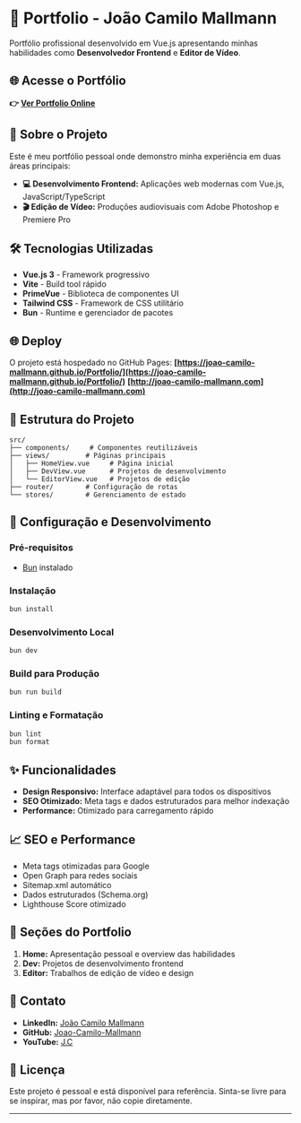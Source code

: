 # 🎨 Portfolio - João Camilo Mallmann

Portfólio profissional desenvolvido em Vue.js apresentando minhas habilidades como **Desenvolvedor Frontend** e **Editor de Vídeo**.

## 🌐 Acesse o Portfólio

**👉 [Ver Portfolio Online](https://joao-camilo-mallmann.github.io/Portfolio/)**

## 🚀 Sobre o Projeto

Este é meu portfólio pessoal onde demonstro minha experiência em duas áreas principais:

- **💻 Desenvolvimento Frontend:** Aplicações web modernas com Vue.js, JavaScript/TypeScript
- **🎬 Edição de Vídeo:** Produções audiovisuais com Adobe Photoshop e Premiere Pro

## 🛠️ Tecnologias Utilizadas

- **Vue.js 3** - Framework progressivo
- **Vite** - Build tool rápido
- **PrimeVue** - Biblioteca de componentes UI
- **Tailwind CSS** - Framework de CSS utilitário
- **Bun** - Runtime e gerenciador de pacotes

## 🌐 Deploy

O projeto está hospedado no GitHub Pages:
**[https://joao-camilo-mallmann.github.io/Portfolio/](https://joao-camilo-mallmann.github.io/Portfolio/)**
**[http://joao-camilo-mallmann.com](http://joao-camilo-mallmann.com)**

## 📁 Estrutura do Projeto

```
src/
├── components/     # Componentes reutilizáveis
├── views/         # Páginas principais
│   ├── HomeView.vue     # Página inicial
│   ├── DevView.vue      # Projetos de desenvolvimento
│   └── EditorView.vue   # Projetos de edição
├── router/        # Configuração de rotas
└── stores/        # Gerenciamento de estado
```

## 🔧 Configuração e Desenvolvimento

### Pré-requisitos

- [Bun](https://bun.sh/) instalado

### Instalação

```sh
bun install
```

### Desenvolvimento Local

```sh
bun dev
```

### Build para Produção

```sh
bun run build
```

### Linting e Formatação

```sh
bun lint
bun format
```

## ✨ Funcionalidades

- **Design Responsivo:** Interface adaptável para todos os dispositivos
- **SEO Otimizado:** Meta tags e dados estruturados para melhor indexação
- **Performance:** Otimizado para carregamento rápido

## 📈 SEO e Performance

- Meta tags otimizadas para Google
- Open Graph para redes sociais
- Sitemap.xml automático
- Dados estruturados (Schema.org)
- Lighthouse Score otimizado

## 🎯 Seções do Portfolio

1. **Home:** Apresentação pessoal e overview das habilidades
2. **Dev:** Projetos de desenvolvimento frontend
3. **Editor:** Trabalhos de edição de vídeo e design

## 📱 Contato

- **LinkedIn:** [João Camilo Mallmann](https://www.linkedin.com/in/joão-camilo-mallmann/)
- **GitHub:** [Joao-Camilo-Mallmann](https://github.com/Joao-Camilo-Mallmann)
- **YouTube:** [J.C](https://www.youtube.com/@J.C-12)

## 📄 Licença

Este projeto é pessoal e está disponível para referência. Sinta-se livre para se inspirar, mas por favor, não copie diretamente.

---
